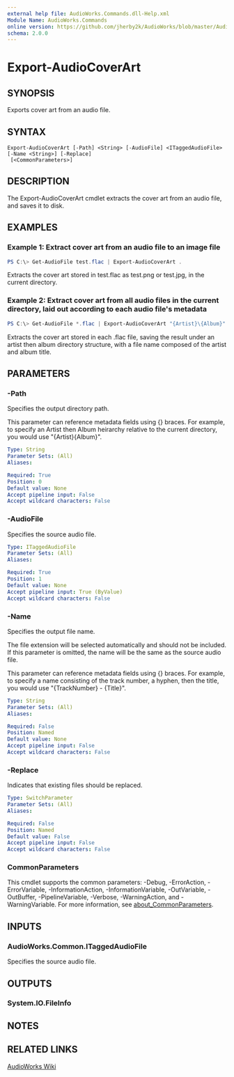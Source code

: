 ```yaml
---
external help file: AudioWorks.Commands.dll-Help.xml
Module Name: AudioWorks.Commands
online version: https://github.com/jherby2k/AudioWorks/blob/master/AudioWorks/src/AudioWorks.Commands/docs/Export-AudioCoverArt.md
schema: 2.0.0
---
```


# Export-AudioCoverArt

## SYNOPSIS
Exports cover art from an audio file.

## SYNTAX

```
Export-AudioCoverArt [-Path] <String> [-AudioFile] <ITaggedAudioFile> [-Name <String>] [-Replace]
 [<CommonParameters>]
```

## DESCRIPTION
The Export-AudioCoverArt cmdlet extracts the cover art from an audio file, and saves it to disk.

## EXAMPLES

### Example 1: Extract cover art from an audio file to an image file
```powershell
PS C:\> Get-AudioFile test.flac | Export-AudioCoverArt .
```

Extracts the cover art stored in test.flac as test.png or test.jpg, in the current directory.

### Example 2: Extract cover art from all audio files in the current directory, laid out according to each audio file's metadata
```powershell
PS C:\> Get-AudioFile *.flac | Export-AudioCoverArt "{Artist}\{Album}" -Name "{Artist} - {Album}"
```

Extracts the cover art stored in each .flac file, saving the result under an artist then album directory structure, with a file name composed of the artist and album title.

## PARAMETERS

### -Path
Specifies the output directory path.

This parameter can reference metadata fields using {} braces. For example, to specify an Artist then Album heirarchy relative to the current directory, you would use "{Artist}\{Album}".

```yaml
Type: String
Parameter Sets: (All)
Aliases:

Required: True
Position: 0
Default value: None
Accept pipeline input: False
Accept wildcard characters: False
```

### -AudioFile
Specifies the source audio file.

```yaml
Type: ITaggedAudioFile
Parameter Sets: (All)
Aliases:

Required: True
Position: 1
Default value: None
Accept pipeline input: True (ByValue)
Accept wildcard characters: False
```

### -Name
Specifies the output file name.

The file extension will be selected automatically and should not be included. If this parameter is omitted, the name will be the same as the source audio file.

This parameter can reference metadata fields using {} braces. For example, to specify a name consisting of the track number, a hyphen, then the title, you would use "{TrackNumber} - {Title}".

```yaml
Type: String
Parameter Sets: (All)
Aliases:

Required: False
Position: Named
Default value: None
Accept pipeline input: False
Accept wildcard characters: False
```

### -Replace
Indicates that existing files should be replaced.

```yaml
Type: SwitchParameter
Parameter Sets: (All)
Aliases:

Required: False
Position: Named
Default value: False
Accept pipeline input: False
Accept wildcard characters: False
```

### CommonParameters
This cmdlet supports the common parameters: -Debug, -ErrorAction, -ErrorVariable, -InformationAction, -InformationVariable, -OutVariable, -OutBuffer, -PipelineVariable, -Verbose, -WarningAction, and -WarningVariable. For more information, see [about_CommonParameters](http://go.microsoft.com/fwlink/?LinkID=113216).

## INPUTS

### AudioWorks.Common.ITaggedAudioFile
Specifies the source audio file.

## OUTPUTS

### System.IO.FileInfo
## NOTES

## RELATED LINKS

[AudioWorks Wiki](https://github.com/jherby2k/AudioWorks/wiki)
